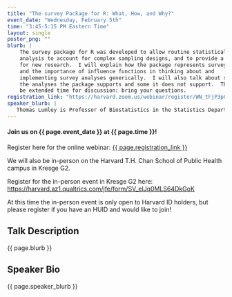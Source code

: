```yaml
---
title: "The survey Package for R: What, How, and Why?"
event_date: "Wednesday, February 5th"
time: "3:45-5:15 PM Eastern Time"
layout: single
poster_png: ""
blurb: |
    The survey package for R was developed to allow routine statistical
    analysis to account for complex sampling designs, and to provide a platform
    for new research.  I will explain how the package represents survey designs
    and the importance of influence functions in thinking about and
    implementing survey analyses generically.  I will also talk about some of
    the analyses the package supports and some it does not support.  There will
    be extended time for discussion: bring your questions.
registration_link: "https://harvard.zoom.us/webinar/register/WN_tFjP3pCWSTqYWZf1L8TzIw"
speaker_blurb: |
   Thomas Lumley is Professor of Biostatistics in the Statistics Department at the University of Auckland.  He is the developer of the R survey package and most of his methods research now is in sampling and design-based inference.  Thomas is originally from Australia. His PhD is from the University of Washington, Seattle, supervised by Patrick Heagerty; he then spent 12 years on the faculty there before moving to New Zealand. Thomas is a member of the R Core team, a Fellow of the American Statistical Association and the Royal Society of New Zealand, and an elected member of the ISI.
---
```


#### Join us on {{ page.event_date }} at {{ page.time }}!
<!-- 
<a href="{{ page.registration_link }}">
<img src="{{ page.poster_png }}">
</a>
-->

Register here for the online webinar: 
<a href="{{ page.registration_link }}">{{ page.registration_link }}</a>

We will also be in-person on the Harvard T.H. Chan School of Public Health campus 
in Kresge G2. 

Register for the in-person event in Kresge G2 here: 
<https://harvard.az1.qualtrics.com/jfe/form/SV_elJq0MLS64DkGoK>

At this time the in-person event is only open to Harvard ID holders,
but please register if you have an HUID and would like to join! 

## Talk Description

{{ page.blurb }}

## Speaker Bio

{{ page.speaker_blurb }}
